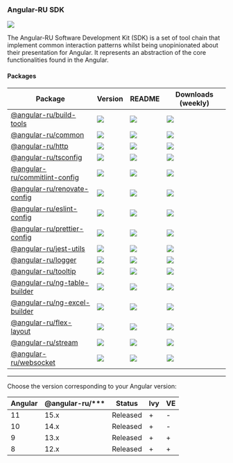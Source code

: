 ### Angular-RU SDK

[![](https://github.com/angular-ru/angular-ru-sdk/workflows/Angular-RU%20SDK%20CI/badge.svg)](https://github.com/Angular-RU/angular-ru-sdk/actions?query=workflow%3A%22Angular-RU+SDK+CI%22)

The Angular-RU Software Development Kit (SDK) is a set of tool chain that implement common interaction patterns whilst
being unopinionated about their presentation for Angular. It represents an abstraction of the core functionalities found
in the Angular.

#### Packages

| **Package**                                                                              | **Version**                                                                    | **README**                                                                                  | **Downloads (weekly)**                                                                                                      |
| ---------------------------------------------------------------------------------------- | ------------------------------------------------------------------------------ | ------------------------------------------------------------------------------------------- | --------------------------------------------------------------------------------------------------------------------------- |
| [@angular-ru/build-tools](https://npmjs.com/package/@angular-ru/build-tools)             | ![](https://img.shields.io/npm/v/%40angular-ru%2Fbuild-tools/latest.svg)       | [![](https://img.shields.io/badge/README--green.svg)](packages/build-tools/README.md)       | [![](https://img.shields.io/npm/dw/@angular-ru/build-tools)](https://npmjs.com/package/@angular-ru/build-tools)             |
| [@angular-ru/common](https://npmjs.com/package/@angular-ru/common)                       | ![](https://img.shields.io/npm/v/%40angular-ru%2Fcommon/latest.svg)            | [![](https://img.shields.io/badge/README--green.svg)](packages/common/README.md)            | [![](https://img.shields.io/npm/dw/@angular-ru/common)](https://npmjs.com/package/@angular-ru/common)                       |
| [@angular-ru/http](https://npmjs.com/package/@angular-ru/http)                           | ![](https://img.shields.io/npm/v/%40angular-ru%2Fhttp/latest.svg)              | [![](https://img.shields.io/badge/README--green.svg)](packages/http/README.md)              | [![](https://img.shields.io/npm/dw/@angular-ru/http)](https://npmjs.com/package/@angular-ru/http)                           |
| [@angular-ru/tsconfig](https://npmjs.com/package/@angular-ru/tsconfig)                   | ![](https://img.shields.io/npm/v/%40angular-ru%2Ftsconfig/latest.svg)          | [![](https://img.shields.io/badge/README--green.svg)](packages/tsconfig/README.md)          | [![](https://img.shields.io/npm/dw/@angular-ru/tsconfig)](https://npmjs.com/package/@angular-ru/tsconfig)                   |
| [@angular-ru/commitlint-config](https://npmjs.com/package/@angular-ru/commitlint-config) | ![](https://img.shields.io/npm/v/%40angular-ru%2Fcommitlint-config/latest.svg) | [![](https://img.shields.io/badge/README--green.svg)](packages/commitlint-config/README.md) | [![](https://img.shields.io/npm/dw/@angular-ru/commitlint-config)](https://npmjs.com/package/@angular-ru/commitlint-config) |
| [@angular-ru/renovate-config](https://npmjs.com/package/@angular-ru/renovate-config)     | ![](https://img.shields.io/npm/v/%40angular-ru%2Frenovate-config/latest.svg)   | [![](https://img.shields.io/badge/README--green.svg)](packages/renovate-config/README.md)   | [![](https://img.shields.io/npm/dw/@angular-ru/renovate-config)](https://npmjs.com/package/@angular-ru/renovate-config)     |
| [@angular-ru/eslint-config](https://npmjs.com/package/@angular-ru/eslint-config)         | ![](https://img.shields.io/npm/v/%40angular-ru%2Feslint-config/latest.svg)     | [![](https://img.shields.io/badge/README--green.svg)](packages/eslint-config/README.md)     | [![](https://img.shields.io/npm/dw/@angular-ru/eslint-config)](https://npmjs.com/package/@angular-ru/eslint-config)         |
| [@angular-ru/prettier-config](https://npmjs.com/package/@angular-ru/prettier-config)     | ![](https://img.shields.io/npm/v/%40angular-ru%2Fprettier-config/latest.svg)   | [![](https://img.shields.io/badge/README--green.svg)](packages/prettier-config/README.md)   | [![](https://img.shields.io/npm/dw/@angular-ru/prettier-config)](https://npmjs.com/package/@angular-ru/prettier-config)     |
| [@angular-ru/jest-utils](https://npmjs.com/package/@angular-ru/jest-utils)               | ![](https://img.shields.io/npm/v/%40angular-ru%2Fjest-utils/latest.svg)        | [![](https://img.shields.io/badge/README--green.svg)](packages/jest-utils/README.md)        | [![](https://img.shields.io/npm/dw/@angular-ru/jest-utils)](https://npmjs.com/package/@angular-ru/jest-utils)               |
| [@angular-ru/logger](https://npmjs.com/package/@angular-ru/logger)                       | ![](https://img.shields.io/npm/v/%40angular-ru%2Flogger/latest.svg)            | [![](https://img.shields.io/badge/README--green.svg)](packages/logger/README.md)            | [![](https://img.shields.io/npm/dw/@angular-ru/logger)](https://npmjs.com/package/@angular-ru/logger)                       |
| [@angular-ru/tooltip](https://npmjs.com/package/@angular-ru/tooltip)                     | ![](https://img.shields.io/npm/v/%40angular-ru%2Ftooltip/latest.svg)           | [![](https://img.shields.io/badge/README--green.svg)](packages/tooltip/README.md)           | [![](https://img.shields.io/npm/dw/@angular-ru/tooltip)](https://npmjs.com/package/@angular-ru/tooltip)                     |
| [@angular-ru/ng-table-builder](https://npmjs.com/package/@angular-ru/ng-table-builder)   | ![](https://img.shields.io/npm/v/%40angular-ru%2Fng-table-builder/latest.svg)  | [![](https://img.shields.io/badge/README--green.svg)](packages/ng-table-builder/README.md)  | [![](https://img.shields.io/npm/dw/@angular-ru/ng-table-builder)](https://npmjs.com/package/@angular-ru/ng-table-builder)   |
| [@angular-ru/ng-excel-builder](https://npmjs.com/package/@angular-ru/ng-excel-builder)   | ![](https://img.shields.io/npm/v/%40angular-ru%2Fng-excel-builder/latest.svg)  | [![](https://img.shields.io/badge/README--green.svg)](packages/ng-excel-builder/README.md)  | [![](https://img.shields.io/npm/dw/@angular-ru/ng-excel-builder)](https://npmjs.com/package/@angular-ru/ng-excel-builder)   |
| [@angular-ru/flex-layout](https://npmjs.com/package/@angular-ru/flex-layout)             | ![](https://img.shields.io/npm/v/%40angular-ru%2Fflex-layout/latest.svg)       | [![](https://img.shields.io/badge/README--green.svg)](packages/flex-layout/README.md)       | [![](https://img.shields.io/npm/dw/@angular-ru/flex-layout)](https://npmjs.com/package/@angular-ru/flex-layout)             |
| [@angular-ru/stream](https://npmjs.com/package/@angular-ru/stream)                       | ![](https://img.shields.io/npm/v/%40angular-ru%2Fstream/latest.svg)            | [![](https://img.shields.io/badge/README--green.svg)](packages/stream/README.md)            | [![](https://img.shields.io/npm/dw/@angular-ru/stream)](https://npmjs.com/package/@angular-ru/stream)                       |
| [@angular-ru/websocket](https://npmjs.com/package/@angular-ru/websocket)                 | ![](https://img.shields.io/npm/v/%40angular-ru%2Fwebsocket/latest.svg)         | [![](https://img.shields.io/badge/README--green.svg)](packages/websocket/README.md)         | [![](https://img.shields.io/npm/dw/@angular-ru/websocket)](https://npmjs.com/package/@angular-ru/websocket)                 |

---

Choose the version corresponding to your Angular version:

| Angular | @angular-ru/\*\*\* | Status   | Ivy | VE  |
| ------- | ------------------ | -------- | --- | --- |
| 11      | 15.x               | Released | +   | -   |
| 10      | 14.x               | Released | +   | -   |
| 9       | 13.x               | Released | +   | +   |
| 8       | 12.x               | Released | +   | +   |
